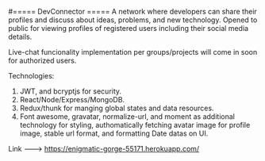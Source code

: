 #===== DevConnector =====
A network where developers can share their profiles and discuss about ideas, problems, and new technology.
Opened to public for viewing profiles of registered users including their social media details.

Live-chat funcionality implementation per groups/projects will come in soon for authorized users.

Technologies:

1) JWT, and bcryptjs for security.
2) React/Node/Express/MongoDB.
3) Redux/thunk for manging global states and data resources.
4) Font awesome, gravatar, normalize-url, and moment as additional technology for styling, authomatically fetching avatar image for profile image, stable url format, and formatting Date datas on UI.

Link ---> https://enigmatic-gorge-55171.herokuapp.com/
